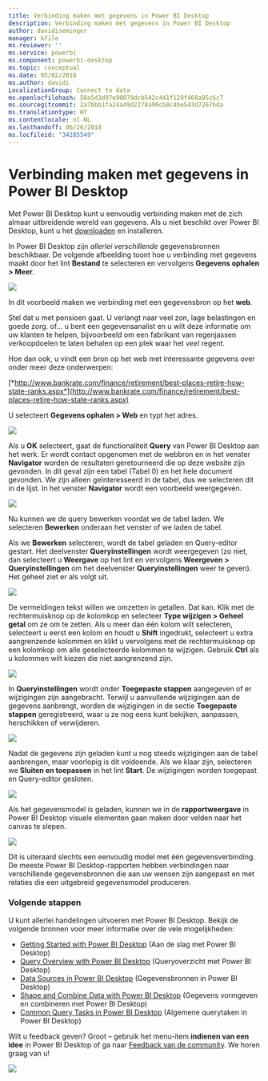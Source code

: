 ```yaml
---
title: Verbinding maken met gegevens in Power BI Desktop
description: Verbinding maken met gegevens in Power BI Desktop
author: davidiseminger
manager: kfile
ms.reviewer: ''
ms.service: powerbi
ms.component: powerbi-desktop
ms.topic: conceptual
ms.date: 05/02/2018
ms.author: davidi
LocalizationGroup: Connect to data
ms.openlocfilehash: 50a5d3d97e90879dcb542c441f129f468a95c6c7
ms.sourcegitcommit: 2a7bbb1fa24a49d2278a90cb0c4be543d7267bda
ms.translationtype: HT
ms.contentlocale: nl-NL
ms.lasthandoff: 06/26/2018
ms.locfileid: "34285549"
---
```

# <a name="connect-to-data-in-power-bi-desktop"></a>Verbinding maken met gegevens in Power BI Desktop
Met Power BI Desktop kunt u eenvoudig verbinding maken met de zich almaar uitbreidende wereld van gegevens. Als u niet beschikt over Power BI Desktop, kunt u het [downloaden](http://go.microsoft.com/fwlink/?LinkID=521662) en installeren.

In Power BI Desktop zijn *allerlei verschillende* gegevensbronnen beschikbaar. De volgende afbeelding toont hoe u verbinding met gegevens maakt door het lint **Bestand** te selecteren en vervolgens **Gegevens ophalen \> Meer**.

![](media/desktop-connect-to-data/getdatavid_smallv2.gif)

In dit voorbeeld maken we verbinding met een gegevensbron op het **web**.

Stel dat u met pensioen gaat. U verlangt naar veel zon, lage belastingen en goede zorg. of... u bent een gegevensanalist en u wilt deze informatie om uw klanten te helpen, bijvoorbeeld om een fabrikant van regenjassen verkoopdoelen te laten behalen op een plek waar het *veel* regent.

Hoe dan ook, u vindt een bron op het web met interessante gegevens over onder meer deze onderwerpen:

[*http://www.bankrate.com/finance/retirement/best-places-retire-how-state-ranks.aspx*](http://www.bankrate.com/finance/retirement/best-places-retire-how-state-ranks.aspx)

U selecteert **Gegevens ophalen \> Web** en typt het adres.

![](media/desktop-connect-to-data/connecttodata_3.png)

Als u **OK** selecteert, gaat de functionaliteit **Query** van Power BI Desktop aan het werk. Er wordt contact opgenomen met de webbron en in het venster **Navigator** worden de resultaten geretourneerd die op deze website zijn gevonden. In dit geval zijn een tabel (Tabel 0) en het hele document gevonden. We zijn alleen geïnteresseerd in de tabel, dus we selecteren dit in de lijst. In het venster **Navigator** wordt een voorbeeld weergegeven.

![](media/desktop-connect-to-data/datasources_fromnavigatordialog.png)

Nu kunnen we de query bewerken voordat we de tabel laden. We selecteren **Bewerken** onderaan het venster of we laden de tabel.

Als we **Bewerken** selecteren, wordt de tabel geladen en Query-editor gestart. Het deelvenster **Queryinstellingen** wordt weergegeven (zo niet, dan selecteert u **Weergave** op het lint en vervolgens **Weergeven \> Queryinstellingen** om het deelvenster **Queryinstellingen** weer te geven). Het geheel ziet er als volgt uit.

![](media/desktop-connect-to-data/designer_gsg_editquery.png)

De vermeldingen tekst willen we omzetten in getallen. Dat kan. Klik met de rechtermuisknop op de kolomkop en selecteer **Type wijzigen \> Geheel getal** om ze om te zetten. Als u meer dan één kolom wilt selecteren, selecteert u eerst een kolom en houdt u **Shift** ingedrukt, selecteert u extra aangrenzende kolommen en klikt u vervolgens met de rechtermuisknop op een kolomkop om alle geselecteerde kolommen te wijzigen. Gebruik **Ctrl** als u kolommen wilt kiezen die niet aangrenzend zijn.

![](media/desktop-connect-to-data/designer_gsg_changedatatype.png)

In **Queryinstellingen** wordt onder **Toegepaste stappen** aangegeven of er wijzigingen zijn aangebracht. Terwijl u aanvullende wijzigingen aan de gegevens aanbrengt, worden de wijzigingen in de sectie **Toegepaste stappen** geregistreerd, waar u ze nog eens kunt bekijken, aanpassen, herschikken of verwijderen.

![](media/desktop-connect-to-data/designer_gsg_appliedsteps_changedtype.png)

Nadat de gegevens zijn geladen kunt u nog steeds wijzigingen aan de tabel aanbrengen, maar voorlopig is dit voldoende. Als we klaar zijn, selecteren we **Sluiten en toepassen** in het lint **Start**. De wijzigingen worden toegepast en Query-editor gesloten.

![](media/desktop-connect-to-data/connecttodata_closenload.png)

Als het gegevensmodel is geladen, kunnen we in de **rapportweergave** in Power BI Desktop visuele elementen gaan maken door velden naar het canvas te slepen.

![](media/desktop-connect-to-data/connecttodata_dragontoreportview.png)

Dit is uiteraard slechts een eenvoudig model met één gegevensverbinding. De meeste Power BI Desktop-rapporten hebben verbindingen naar verschillende gegevensbronnen die aan uw wensen zijn aangepast en met relaties die een uitgebreid gegevensmodel produceren. 

### <a name="next-steps"></a>Volgende stappen
U kunt allerlei handelingen uitvoeren met Power BI Desktop. Bekijk de volgende bronnen voor meer informatie over de vele mogelijkheden:

* [Getting Started with Power BI Desktop](desktop-getting-started.md) (Aan de slag met Power BI Desktop)
* [Query Overview with Power BI Desktop](desktop-query-overview.md) (Queryoverzicht met Power BI Desktop)
* [Data Sources in Power BI Desktop](desktop-data-sources.md) (Gegevensbronnen in Power BI Desktop)
* [Shape and Combine Data with Power BI Desktop](desktop-shape-and-combine-data.md) (Gegevens vormgeven en combineren met Power BI Desktop)
* [Common Query Tasks in Power BI Desktop](desktop-common-query-tasks.md) (Algemene querytaken in Power BI Desktop)   

Wilt u feedback geven? Groot – gebruik het menu-item **indienen van een idee** in Power BI Desktop of ga naar [Feedback van de community](http://community.powerbi.com/t5/Community-Feedback/bd-p/community-feedback). We horen graag van u!

![](media/desktop-connect-to-data/sendfeedback.png)


